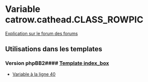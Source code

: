 # Variable catrow.cathead.CLASS_ROWPIC
[Explication sur le forum des forums](http://forum.forumactif.com/t294113-listing-des-variables#catrow.cathead.CLASS_ROWPIC)
## Utilisations dans les templates
### Version phpBB2#### [Template index_box](subsilver/index_box.md)
* [Variable à la ligne 40](../subsilver/index_box.tpl#L40)